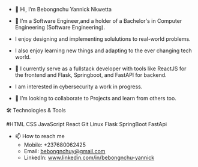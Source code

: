 - 👋 Hi, I’m Bebongnchu Yannick Nkwetta

- 👀 I’m a Software Engineer,and a holder of a Bachelor's in Computer Engineering (Software Engineering).
- I enjoy designing and implementing solulutions to real-world problems.
- I also enjoy learning new things and adapting to the ever changing tech world.
  
- 🌱 I currently serve as a fullstack developer with tools like ReactJS for the frontend and Flask, Springboot, and FastAPI for backend.
- I am interested in cybersecurity a work in progress.
- 💞️ I’m looking to collaborate to Projects and learn from others too.

🛠️ Technologies & Tools

#HTML CSS JavaScript React Git Linux Flask SpringBoot FastApi

   
- 📫 How to reach me
  -  Mobile: +237680062425
  -  Email: bebongnchuy@gmail.com
  -  LinkedIn: www.linkedin.com/in/bebongnchu-yannick
